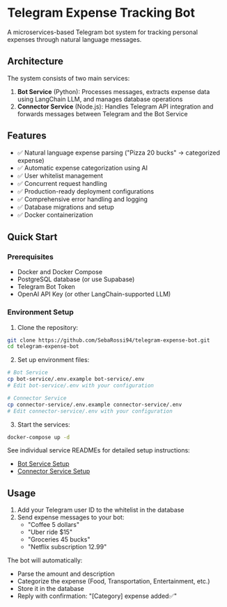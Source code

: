# Telegram Expense Tracking Bot

A microservices-based Telegram bot system for tracking personal expenses through natural language messages.

## Architecture

The system consists of two main services:

1. **Bot Service** (Python): Processes messages, extracts expense data using LangChain LLM, and manages database operations
2. **Connector Service** (Node.js): Handles Telegram API integration and forwards messages between Telegram and the Bot Service

## Features

- ✅ Natural language expense parsing ("Pizza 20 bucks" → categorized expense)
- ✅ Automatic expense categorization using AI
- ✅ User whitelist management
- ✅ Concurrent request handling
- ✅ Production-ready deployment configurations
- ✅ Comprehensive error handling and logging
- ✅ Database migrations and setup
- ✅ Docker containerization

## Quick Start

### Prerequisites

- Docker and Docker Compose
- PostgreSQL database (or use Supabase)
- Telegram Bot Token
- OpenAI API Key (or other LangChain-supported LLM)

### Environment Setup

1. Clone the repository:
```bash
git clone https://github.com/SebaRossi94/telegram-expense-bot.git
cd telegram-expense-bot
```

2. Set up environment files:
```bash
# Bot Service
cp bot-service/.env.example bot-service/.env
# Edit bot-service/.env with your configuration

# Connector Service
cp connector-service/.env.example connector-service/.env
# Edit connector-service/.env with your configuration
```

3. Start the services:
```bash
docker-compose up -d
```

See individual service READMEs for detailed setup instructions:
- [Bot Service Setup](./bot-service/README.md)
- [Connector Service Setup](./connector-service/README.md)

## Usage

1. Add your Telegram user ID to the whitelist in the database
2. Send expense messages to your bot:
   - "Coffee 5 dollars"
   - "Uber ride $15"
   - "Groceries 45 bucks"
   - "Netflix subscription 12.99"

The bot will automatically:
- Parse the amount and description
- Categorize the expense (Food, Transportation, Entertainment, etc.)
- Store it in the database
- Reply with confirmation: "[Category] expense added✅"
